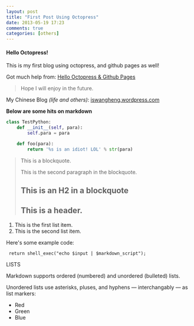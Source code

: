 ```yaml
---
layout: post
title: "First Post Using Octopress"
date: 2013-05-19 17:23
comments: true
categories: [others] 
---
```


#### Hello Octopress!
This is my first blog using octopress, and github pages as well!  

Got much help from: [Hello Octopress & Github Pages](http://paulsturgess.co.uk/blog/2013/04/24/hello-octopress-and-github-pages/)

> Hope I will enjoy in the future.  

My Chinese Blog *(life and others)*: [iswangheng.wordpress.com](http://iswangheng.wordpress.com)

**Below are some hits on markdown**
  
``` python
class TestPython:
    def __init__(self, para):
        self.para = para

    def foo(para):
        return '%s is an idiot! LOL' % str(para)
```

<!-- more -->

> This is a blockquote.
> 
> This is the second paragraph in the blockquote.
>
> ## This is an H2 in a blockquote
> ## This is a header.
 
1.   This is the first list item.
2.   This is the second list item.
 
Here's some example code:

     return shell_exec("echo $input | $markdown_script");


LISTS

Markdown supports ordered (numbered) and unordered (bulleted) lists.

Unordered lists use asterisks, pluses, and hyphens — interchangably — as list markers:

*   Red
*   Green
*   Blue

